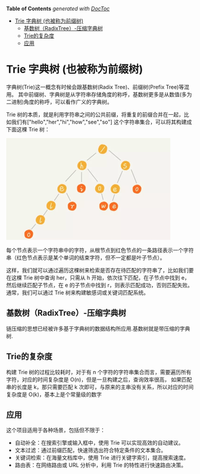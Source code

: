 <!-- START doctoc generated TOC please keep comment here to allow auto update -->
<!-- DON'T EDIT THIS SECTION, INSTEAD RE-RUN doctoc TO UPDATE -->
**Table of Contents**  *generated with [DocToc](https://github.com/thlorenz/doctoc)*

- [Trie 字典树 (也被称为前缀树)](#trie-%E5%AD%97%E5%85%B8%E6%A0%91-%E4%B9%9F%E8%A2%AB%E7%A7%B0%E4%B8%BA%E5%89%8D%E7%BC%80%E6%A0%91)
  - [基数树（RadixTree）-压缩字典树](#%E5%9F%BA%E6%95%B0%E6%A0%91radixtree-%E5%8E%8B%E7%BC%A9%E5%AD%97%E5%85%B8%E6%A0%91)
  - [Trie的复杂度](#trie%E7%9A%84%E5%A4%8D%E6%9D%82%E5%BA%A6)
  - [应用](#%E5%BA%94%E7%94%A8)

<!-- END doctoc generated TOC please keep comment here to allow auto update -->

# Trie 字典树 (也被称为前缀树)
字典树(Trie)这一概念有时候会跟基数树(Radix Tree)、前缀树(Prefix Tree)等混用。
其中前缀树、字典树是从字符串存储角度的称呼，基数树更多是从数值(多为二进制)角度的称呼，可以看作广义的字典树。


Trie 树的本质，就是利用字符串之间的公共前缀，将重复的前缀合并在一起，比如我们有["hello","her","hi","how","see","so"] 这个字符串集合，可以将其构建成下面这棵 Trie 树：

![](.trie_images/trie.png)

每个节点表示一个字符串中的字符，从根节点到红色节点的一条路径表示一个字符串（红色节点表示是某个单词的结束字符，但不一定都是叶子节点）。

这样，我们就可以通过遍历这棵树来检索是否存在待匹配的字符串了，比如我们要在这棵 Trie 树中查询 her，只需从 h 开始，依次往下匹配，在子节点中找到 e，
然后继续匹配子节点，在 e 的子节点中找到 r，则表示匹配成功，否则匹配失败。通常，我们可以通过 Trie 树来构建敏感词或关键词匹配系统。

## 基数树（RadixTree）-压缩字典树

链压缩的思想已经被许多基于字典树的数据结构所应用.基数树就是带压缩的字典树.



## Trie的复杂度
构建 Trie 树的过程比较耗时，对于有 n 个字符的字符串集合而言，需要遍历所有字符，对应的时间复杂度是 O(n)，但是一旦构建之后，查询效率很高，
如果匹配串的长度是 k，那只需要匹配 k 次即可，与原来的主串没有关系，所以对应的时间复杂度是 O(k)，基本上是个常量级的数字

## 应用
这个项目适用于各种场景，包括但不限于：

- 自动补全：在搜索引擎或输入框中，使用 Trie 可以实现高效的自动建议。
- 文本过滤：通过前缀匹配，快速筛选出符合特定条件的文本集合。
- 关键词检索：在海量文档库中，使用 Trie 进行关键字索引，提高搜索速度。
- 路由表：在网络路由或 URL 分析中，利用 Trie 的特性进行快速路由决策。
